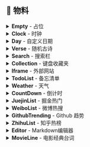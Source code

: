 ## 📜 物料

<details>
  <summary>
    <b>Empty</b> - 占位
  </summary>
  <section>
    <img style="max-width: 320px;" src="https://cdn.jsdelivr.net/gh/leon-kfd/Dashboard/src/assets/imgs/capture/Empty.png">
    <p>占位区块组件，支持一些简单配置与自定义文本</p>
  </section>
</details>

<details>
  <summary>
    <b>Clock</b> - 时钟
  </summary>
  <section>
    <img style="max-width: 320px;" src="https://cdn.jsdelivr.net/gh/leon-kfd/Dashboard/src/assets/imgs/capture/Clock.png">
    <p>简单的时钟组件</p>
  </section>
</details>

<details>
  <summary>
    <b>Day</b> - 自定义日期
  </summary>
  <section>
    <img style="max-width: 320px;" src="https://cdn.jsdelivr.net/gh/leon-kfd/Dashboard/src/assets/imgs/capture/Day.png">
    <p>Clock的升级版，更强大的定义各种日期格式，使用Dayjs的
      <a 
        href="https://dayjs.gitee.io/docs/zh-CN/display/format#%E6%94%AF%E6%8C%81%E7%9A%84%E6%A0%BC%E5%BC%8F%E5%8C%96%E5%8D%A0%E4%BD%8D%E7%AC%A6%E5%88%97%E8%A1%A8" target="_blank"
        >formatter格式化占位符
      </a>语法进行自定义。另外若最小单位是秒的，请更改组件刷新频率为1s。
    </p>
  </section>
</details>

<details>
  <summary>
    <b>Verse</b> - 随机古诗
  </summary>
  <section>
    <img style="max-width: 320px;" src="https://cdn.jsdelivr.net/gh/leon-kfd/Dashboard/src/assets/imgs/capture/Verse.png">
    <p>随机古诗组件，API 来源于`https://www.jinrishici.com/`, 可配置定时刷新</p>
  </section>
</details>

<details>
  <summary>
    <b>Search</b> - 搜索栏
  </summary>
  <section>
    <img style="max-width: 320px;" src="https://cdn.jsdelivr.net/gh/leon-kfd/Dashboard/src/assets/imgs/capture/Search.png">
    <li>支持添加自定义搜索引擎</li>
    <li>按 Tab 键快速切换搜索引擎</li>
    <li>支持关键词联想</li>
  <section>
</details>

<details>
  <summary>
    <b>Collection</b> - 键盘收藏夹
  </summary>
  <section>
    <img style="max-width: 320px;" src="https://cdn.jsdelivr.net/gh/leon-kfd/Dashboard/src/assets/imgs/capture/Collection.png">
    <p>键盘收藏夹，设置网站后按相应按键自动跳转，网站 Icon 自动获取</p>
  <section>
</details>

<details>
  <summary>
    <b>Iframe</b> - 外部网站
  </summary>
  <section>
    <img style="max-width: 320px;" src="https://cdn.jsdelivr.net/gh/leon-kfd/Dashboard/src/assets/imgs/capture/Iframe.png">
    <p>设置嵌入Iframe，最新版浏览器只支持同协议(当前网站为 https)的Iframe</p>
  <section>
</details>

<details>
  <summary>
    <b>TodoList</b> - 备忘清单
  </summary>
  <section>
    <img style="max-width: 320px;" src="https://cdn.jsdelivr.net/gh/leon-kfd/Dashboard/src/assets/imgs/capture/TodoList.png">
    <p>可同时设置不同日期，点击上方日期展开日期选择器</p>
  <section>
</details>

<details>
  <summary>
    <b>Weather</b> - 天气
  </summary>
  <section>
    <img style="max-width: 320px;" src="https://cdn.jsdelivr.net/gh/leon-kfd/Dashboard/src/assets/imgs/capture/Weather.png">
    <p>天气组件，支持通过 IP 自动获取城市也可手动输入，后续考虑添加读取 GPS</p>
  <section>
</details>

<details>
  <summary>
    <b>CountDown</b> - 倒计时
  </summary>
  <section>
    <img style="max-width: 320px;" src="https://cdn.jsdelivr.net/gh/leon-kfd/Dashboard/src/assets/imgs/capture/CountDown.png">
    <p>支持天、小时、分钟三种单位的设置倒计时事件</p>
  <section>
</details>

<details>
  <summary>
    <b>JuejinList</b> - 掘金热门
  </summary>
  <section>
    <img style="max-width: 320px;" src="https://cdn.jsdelivr.net/gh/leon-kfd/Dashboard/src/assets/imgs/capture/JuejinList.png">
    <p>显示最新热门列表，支持配置自动刷新</p>
  <section>
</details>

<details>
  <summary>
    <b>WeiboList</b> - 微博热搜
  </summary>
  <section>
    <img style="max-width: 320px;" src="https://cdn.jsdelivr.net/gh/leon-kfd/Dashboard/src/assets/imgs/capture/WeiboList.png">
    <p>显示最新微博热搜列表，支持配置自动刷新</p>
  <section>
</details>

<details>
  <summary>
    <b>GithubTrending</b> - Github 趋势
  </summary>
  <section>
    <img style="max-width: 320px;" src="https://cdn.jsdelivr.net/gh/leon-kfd/Dashboard/src/assets/imgs/capture/GithubTrending.png">
    <p>显示当天Github Trending列表，支持配置自动刷新</p>
  <section>
</details>

<details>
  <summary>
    <b>ZhihuList</b> - 知乎热榜
  </summary>
  <section>
    <img style="max-width: 320px;" src="https://cdn.jsdelivr.net/gh/leon-kfd/Dashboard/src/assets/imgs/capture/ZhihuList.png">
    <p>显示当前知乎热榜，支持配置自动刷新</p>
  <section>
</details>

<details>
  <summary>
    <b>Editor</b> - Markdown编辑器
  </summary>
  <section>
    <img style="max-width: 320px;" src="https://cdn.jsdelivr.net/gh/leon-kfd/Dashboard/src/assets/imgs/capture/Editor.png">
    <p>基于<a href="https://milkdown.dev/#/zh-hans" target="_blank">Milkdown</a>实现，支持按需加载各种插件包括:
      <li>Tooltip: 在选择文本后会在其上方出现工具栏可快速切换格式</li>
      <li>Slash: 斜线命令，输入“/”后会弹出快速选择工具栏</li>
      <li>Clipboard: 为编辑器添加复制粘贴Markdown格式功能</li>
      <li>History: 增加历史记录功能，使用<code>Ctrl+Z</code>和<code>Ctrl+Y</code></li>
      <li>Prism: 为代码块增加高亮功能</li>
    </p>
  <section>
</details>

<details>
  <summary>
    <b>MovieLine</b> - 电影经典台词
  </summary>
  <section>
    <img style="max-width: 320px;" src="https://cdn.jsdelivr.net/gh/leon-kfd/Dashboard/src/assets/imgs/capture/MovieLines.png">
    <p>随机一句电影经典台词，并展示其电影海报作为背景，支持动态设置各种显示</p>
  <section>
</details>
